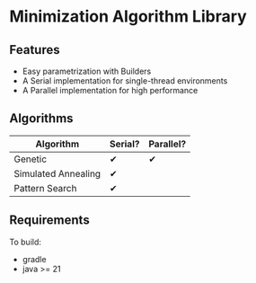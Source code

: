 # Minimization Algorithm Library

## Features
- Easy parametrization with Builders
- A Serial implementation for single-thread environments
- A Parallel implementation for high performance

## Algorithms
| Algorithm           | Serial? | Parallel? |
|---------------------|---------|-----------|
| Genetic             | ✔       | ✔         |
| Simulated Annealing | ✔       |           |
| Pattern Search      | ✔       |           |

## Requirements
To build:
- gradle
- java >= 21
